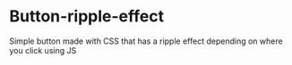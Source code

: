# Button-ripple-effect
Simple button made with CSS that has a ripple effect depending on where you click using JS
